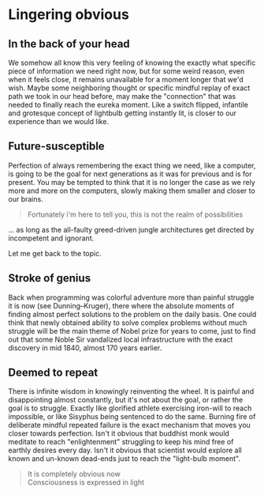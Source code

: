 # Lingering obvious

## In the back of your head

We somehow all know this very feeling of knowing the exactly what specific piece of information we need right now,
but for some weird reason, even when it feels close, it remains unavailable for a moment longer that we'd wish.
Maybe some neighboring thought or specific mindful replay of exact path we took in our head before,
may make the "connection" that was needed to finally reach the eureka moment.
Like a switch flipped, infantile and grotesque concept of lightbulb getting instantly lit,
is closer to our experience than we would like.

## Future-susceptible

Perfection of always remembering the exact thing we need, like a computer,
is going to be the goal for next generations as it was for previous and is for present.
You may be tempted to think that it is no longer the case as we rely more and more on the computers,
slowly making them smaller and closer to our brains.

> Fortunately i'm here to tell you, this is not the realm of possibilities

... as long as the all-faulty greed-driven jungle architectures get directed by incompetent and ignorant.

Let me get back to the topic.

## Stroke of genius

Back when programming was colorful adventure more than painful struggle it is now (see Dunning–Kruger),
there where the absolute moments of finding almost perfect solutions to the problem on the daily basis.
One could think that newly obtained ability to solve complex problems without much struggle will be
the main theme of Nobel prize for years to come, just to find out that some Noble Sir
vandalized local infrastructure with the exact discovery in mid 1840, almost 170 years earlier.

## Deemed to repeat

There is infinite wisdom in knowingly reinventing the wheel.
It is painful and disappointing almost constantly, but it's not about the goal, or rather the goal is to struggle.
Exactly like glorified athlete exercising iron-will to reach impossible, or like Sisyphus being sentenced to do the same.
Burning fire of deliberate mindful repeated failure is the exact mechanism that moves you closer towards perfection.
Isn't it obvious that buddhist monk would meditate to reach "enlightenment" struggling to keep his mind free of earthly desires every day.
Isn't it obvious that scientist would explore all known and un-known dead-ends just to reach the "light-bulb moment".

> It is completely obvious now  
> Consciousness is expressed in light